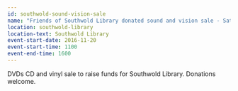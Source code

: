 ```yaml
---
id: southwold-sound-vision-sale
name: "Friends of Southwold Library donated sound and vision sale - Saturday"
location: southwold-library
location-text: Southwold Library
event-start-date: 2016-11-20
event-start-time: 1100
event-end-time: 1600
---
```

DVDs CD and vinyl sale to raise funds for Southwold Library.  Donations welcome.
